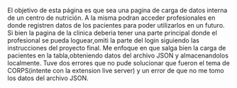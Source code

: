 El objetivo de esta página es que sea una pagina de carga de datos interna de un centro de nutrición. A la misma podran acceder profesionales en donde registren datos de los pacientes para poder utilizarlos en un futuro.
Si bien la pagina de la clinica deberia tener una parte principal donde el profesional se pueda loguear,omiti la parte del login siguiendo las instrucciones del proyecto final. Me enfoque en que salga bien la carga de pacientes en la tabla,obteniendo datos del archivo JSON y almacenandolos localmente.
Tuve dos errores que no pude solucionar que fueron el tema de CORPS(intente con la extension live server) y un error de que no me tomo los datos del archivo JSON.
